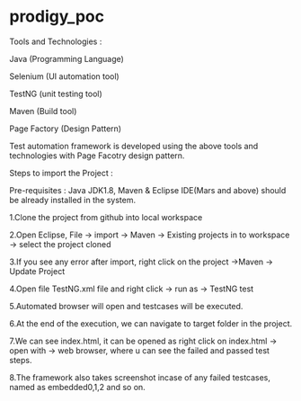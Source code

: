 # prodigy_poc

Tools and Technologies :

Java (Programming Language)

Selenium (UI automation tool)

TestNG (unit testing tool)

Maven (Build tool)

Page Factory (Design Pattern)

Test automation framework is developed using the above tools and technologies with Page Facotry design pattern.

Steps to import the Project :

Pre-requisites : Java JDK1.8, Maven & Eclipse IDE(Mars and above) should be already installed in the system.

1.Clone the project from github into local workspace

2.Open Eclipse, File -> import -> Maven -> Existing projects in to workspace -> select the project cloned

3.If you see any error after import, right click on the project ->Maven -> Update Project

4.Open file TestNG.xml file and right click -> run as -> TestNG test

5.Automated browser will open and testcases will be executed.

6.At the end of the execution, we can navigate to target folder in the project.

7.We can see index.html, it can be opened as right click on index.html -> open with -> web browser, where u can see the failed and passed test steps.

8.The framework also takes screenshot incase of any failed testcases, named as embedded0,1,2 and so on.
